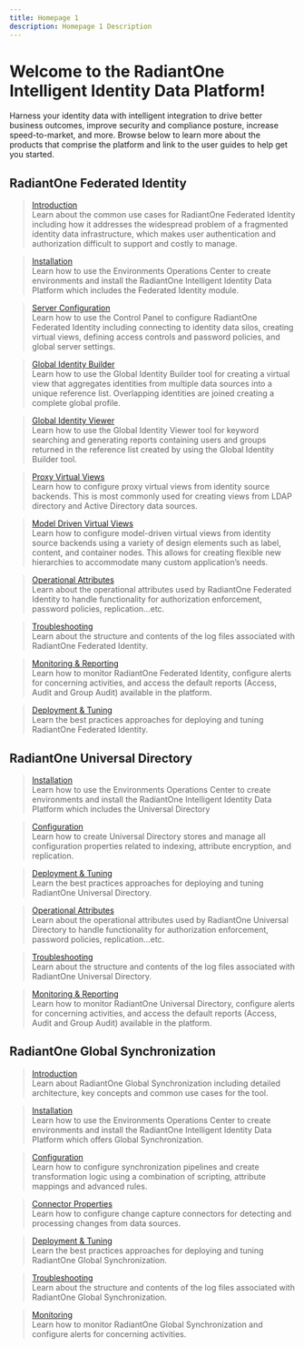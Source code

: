 ```yaml
---
title: Homepage 1
description: Homepage 1 Description
---
```


<area title="Knowledge">
  
# Welcome to the RadiantOne Intelligent Identity Data Platform!

Harness your identity data with intelligent integration to drive better business outcomes, improve security and compliance posture, increase speed-to-market, and more. Browse below to learn more about the products that comprise the platform and link to the user guides to help get you started.

## RadiantOne Federated Identity

<section>
  
  > [Introduction](/architect-guide/preface)  
  > Learn about the common use cases for RadiantOne Federated Identity including how it addresses the widespread problem of a fragmented identity data infrastructure, which makes user authentication and authorization difficult to support and costly to manage. 
  
  > [Installation](/)  
  > Learn how to use the Environments Operations Center to create environments and install the RadiantOne Intelligent Identity Data Platform which includes the Federated Identity module.
  
  > [Server Configuration](sys-admin-guide-rebuild/01-introduction)  
  > Learn how to use the Control Panel to configure RadiantOne Federated Identity including connecting to identity data silos, creating virtual views, defining access controls and password policies, and global server settings.
  
  > [Global Identity Builder](/global-identity-builder-guide/introduction)  
  > Learn how to use the Global Identity Builder tool for creating a virtual view that aggregates identities from multiple data sources into a unique reference list. Overlapping identities are joined creating a complete global profile.
  
  > [Global Identity Viewer](/global-identity-viewer-guide/01-introduction)  
  > Learn how to use the Global Identity Viewer tool for keyword searching and generating reports containing users and groups returned in the reference list created by using the Global Identity Builder tool.
  
  > [Proxy Virtual Views](/namespace-configuration-guide/01-introduction)  
  > Learn how to configure proxy virtual views from identity source backends. This is most commonly used for creating views from LDAP directory and Active Directory data sources.
  
  > [Model Driven Virtual Views](/context-builder-guide/introduction)  
  > Learn how to configure model-driven virtual views from identity source backends using a variety of design elements such as label, content, and container nodes. This allows for creating flexible new hierarchies to accommodate many custom application’s needs.
  
  > [Operational Attributes](/operational-attributes-guide/01-overview)  
  > Learn about the operational attributes used by RadiantOne Federated Identity to handle functionality for authorization enforcement, password policies, replication...etc.
  
  > [Troubleshooting](/logging-and-troubleshooting-guide/01-overview)  
  > Learn about the structure and contents of the log files associated with RadiantOne Federated Identity.
  
  > [Monitoring & Reporting](/monitoring-and-reporting-guide/01-monitoring)  
  > Learn how to monitor RadiantOne Federated Identity, configure alerts for concerning activities, and access the default reports (Access, Audit and Group Audit) available in the platform. 
  
  > [Deployment & Tuning](/deployment-and-tuning-guide/00-preface)  
  > Learn the best practices approaches for deploying and tuning RadiantOne Federated Identity.
  
</section>


## RadiantOne Universal Directory

<section>
   
  > [Installation](/)  
  > Learn how to use the Environments Operations Center to create environments and install the RadiantOne Intelligent Identity Data Platform which includes the Universal Directory
  
  > [Configuration](/namespace-configuration-guide/05-radiantone-universal-directory)  
  > Learn how to create Universal Directory stores and manage all configuration properties related to indexing, attribute encryption, and replication.
  
  > [Deployment & Tuning](/deployment-and-tuning-guide/00-preface)  
  > Learn the best practices approaches for deploying and tuning RadiantOne Universal Directory.
  
  > [Operational Attributes](/operational-attributes-guide/01-overview)  
  > Learn about the operational attributes used by RadiantOne Universal Directory to handle functionality for authorization enforcement, password policies, replication...etc.
  
  > [Troubleshooting](/logging-and-troubleshooting-guide/01-overview)  
  > Learn about the structure and contents of the log files associated with RadiantOne Universal Directory.
  
  > [Monitoring & Reporting](/monitoring-and-reporting-guide/01-monitoring)  
  > Learn how to monitor RadiantOne Universal Directory, configure alerts for concerning activities, and access the default reports (Access, Audit and Group Audit) available in the platform. 
  
</section>
</area>

<area title="developer">
  
## RadiantOne Global Synchronization

<section>
   
  > [Introduction](/global-sync-guide/introduction)  
  > Learn about RadiantOne Global Synchronization including detailed architecture, key concepts and common use cases for the tool.
  
  > [Installation](/)  
  > Learn how to use the Environments Operations Center to create environments and install the RadiantOne Intelligent Identity Data Platform which offers Global Synchronization. 
  
  > [Configuration](/global-sync-guide/introduction)  
  > Learn how to configure synchronization pipelines and create transformation logic using a combination of scripting, attribute mappings and advanced rules. 
  
  > [Connector Properties](/connector-properties-guide/overview)  
  > Learn how to configure change capture connectors for detecting and processing changes from data sources. 
  
  > [Deployment & Tuning](/global-sync-guide/deployment)  
  > Learn the best practices approaches for deploying and tuning RadiantOne Global Synchronization.
  
  > [Troubleshooting](/logging-and-troubleshooting-guide/05-global-synchronization)  
  > Learn about the structure and contents of the log files associated with RadiantOne Global Synchronization.
  
  > [Monitoring](/monitoring-and-reporting-guide/01-monitoring)  
  > Learn how to monitor RadiantOne Global Synchronization and configure alerts for concerning activities.
  
</section>
</area>
